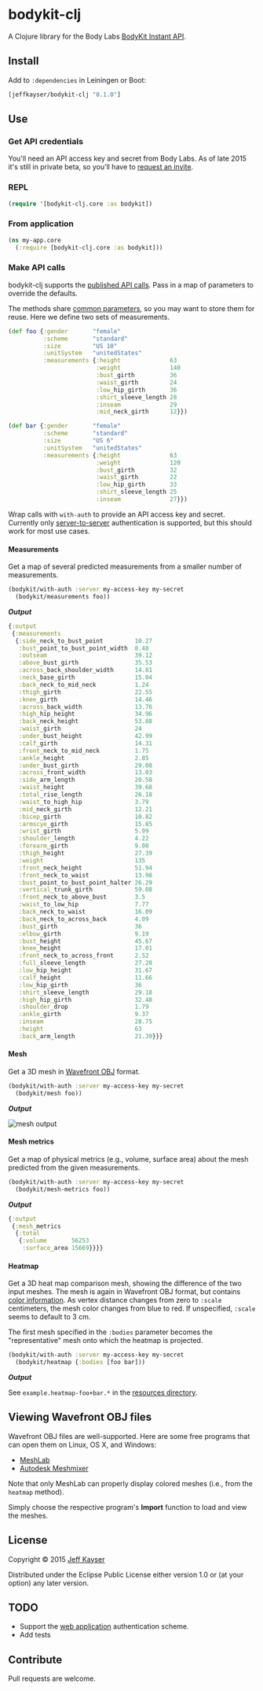 # bodykit-clj

A Clojure library for the Body Labs [BodyKit Instant API](http://developer.bodylabs.com/).

## Install

Add to `:dependencies` in Leiningen or Boot:

```clojure
[jeffkayser/bodykit-clj "0.1.0"]
```

## Use

### Get API credentials

You'll need an API access key and secret from Body Labs. As of late 2015 it's still in private beta, so you'll have to [request an invite](http://www.bodylabs.com/bodykit.html).

### REPL

```clojure
(require '[bodykit-clj.core :as bodykit])
```

### From application

```clojure
(ns my-app.core
  (:require [bodykit-clj.core :as bodykit]))
```

### Make API calls

bodykit-clj supports the [published API calls](http://developer.bodylabs.com/instant_api_reference.html). Pass in a map of parameters to override the defaults.

The methods share [common parameters](http://developer.bodylabs.com/measurement_guide.html#Standard-Scheme), so you may want to store them for reuse. Here we define two sets of measurements.

```clojure
(def foo {:gender       "female"
          :scheme       "standard"
          :size         "US 10"
          :unitSystem   "unitedStates"
          :measurements {:height              63
                         :weight              140
                         :bust_girth          36
                         :waist_girth         24
                         :low_hip_girth       36
                         :shirt_sleeve_length 28
                         :inseam              29
                         :mid_neck_girth      12}})

(def bar {:gender       "female"
          :scheme       "standard"
          :size         "US 6"
          :unitSystem   "unitedStates"
          :measurements {:height              63
                         :weight              120
                         :bust_girth          32
                         :waist_girth         22
                         :low_hip_girth       33
                         :shirt_sleeve_length 25
                         :inseam              27}})
```

Wrap calls with `with-auth` to provide an API access key and secret. Currently only [server-to-server](http://developer.bodylabs.com/authentication.html#Servertoserver-applications) authentication is supported, but this should work for most use cases.

#### Measurements

Get a map of several predicted measurements from a smaller number of measurements.

```clojure
(bodykit/with-auth :server my-access-key my-secret
  (bodykit/measurements foo))
```
      
***Output***

```clojure
{:output
 {:measurements
  {:side_neck_to_bust_point         10.27
   :bust_point_to_bust_point_width  8.48
   :outseam                         39.12
   :above_bust_girth                35.53
   :across_back_shoulder_width      14.81
   :neck_base_girth                 15.04
   :back_neck_to_mid_neck           1.24
   :thigh_girth                     22.55
   :knee_girth                      14.46
   :across_back_width               13.76
   :high_hip_height                 34.96
   :back_neck_height                53.88
   :waist_girth                     24
   :under_bust_height               42.99
   :calf_girth                      14.31
   :front_neck_to_mid_neck          1.75
   :ankle_height                    2.85
   :under_bust_girth                29.08
   :across_front_width              13.03
   :side_arm_length                 20.58
   :waist_height                    39.68
   :total_rise_length               26.18
   :waist_to_high_hip               3.79
   :mid_neck_girth                  12.21
   :bicep_girth                     10.82
   :armscye_girth                   15.85
   :wrist_girth                     5.99
   :shoulder_length                 4.22
   :forearm_girth                   9.08
   :thigh_height                    27.39
   :weight                          135
   :front_neck_height               51.94
   :front_neck_to_waist             13.98
   :bust_point_to_bust_point_halter 26.29
   :vertical_trunk_girth            59.08
   :front_neck_to_above_bust        3.5
   :waist_to_low_hip                7.77
   :back_neck_to_waist              16.09
   :back_neck_to_across_back        4.09
   :bust_girth                      36
   :elbow_girth                     9.19
   :bust_height                     45.67
   :knee_height                     17.01
   :front_neck_to_across_front      2.52
   :full_sleeve_length              27.28
   :low_hip_height                  31.67
   :calf_height                     11.66
   :low_hip_girth                   36
   :shirt_sleeve_length             29.18
   :high_hip_girth                  32.48
   :shoulder_drop                   1.79
   :ankle_girth                     9.37
   :inseam                          28.75
   :height                          63
   :back_arm_length                 21.39}}}
```

#### Mesh

Get a 3D mesh in [Wavefront OBJ](http://people.cs.clemson.edu/~dhouse/courses/405/docs/brief-obj-file-format.html) format.

```clojure
(bodykit/with-auth :server my-access-key my-secret
  (bodykit/mesh foo))
```

***Output***

![mesh output](https://github.com/jeffkayser/bodykit-clj/raw/master/resources/example.mesh-foo.png)

#### Mesh metrics

Get a map of physical metrics (e.g., volume, surface area) about the mesh predicted from the given measurements.

```clojure
(bodykit/with-auth :server my-access-key my-secret
  (bodykit/mesh-metrics foo))
```

***Output***

```clojure
{:output
 {:mesh_metrics
  {:total
   {:volume       56253
    :surface_area 15669}}}}
```

#### Heatmap

Get a 3D heat map comparison mesh, showing the difference of the two input meshes. The mesh is again in Wavefront OBJ format, but contains [color information](https://en.wikipedia.org/wiki/Wavefront_.obj_file#Geometric_Vertex). As vertex distance changes from zero to `:scale` centimeters, the mesh color changes from blue to red. If unspecified, `:scale` seems to default to 3 cm.

The first mesh specified in the `:bodies` parameter becomes the "representative" mesh onto which the heatmap is projected.

```clojure
(bodykit/with-auth :server my-access-key my-secret
  (bodykit/heatmap {:bodies [foo bar]))
```

***Output***

See `example.heatmap-foo+bar.*` in the [resources directory](./resources/).

## Viewing Wavefront OBJ files

Wavefront OBJ files are well-supported. Here are some free programs that can open them on Linux, OS X, and Windows:

- [MeshLab](http://meshlab.sourceforge.net/)
- [Autodesk Meshmixer](http://meshmixer.com/)

Note that only MeshLab can properly display colored meshes (i.e., from the `heatmap` method).

Simply choose the respective program's **Import** function to load and view the meshes.

## License

Copyright © 2015 [Jeff Kayser](https://jeffkayser.com/)

Distributed under the Eclipse Public License either version 1.0 or (at
your option) any later version.

## TODO

- Support the [web application](http://developer.bodylabs.com/authentication.html#Web-applications) authentication scheme.
- Add tests

## Contribute

Pull requests are welcome.
